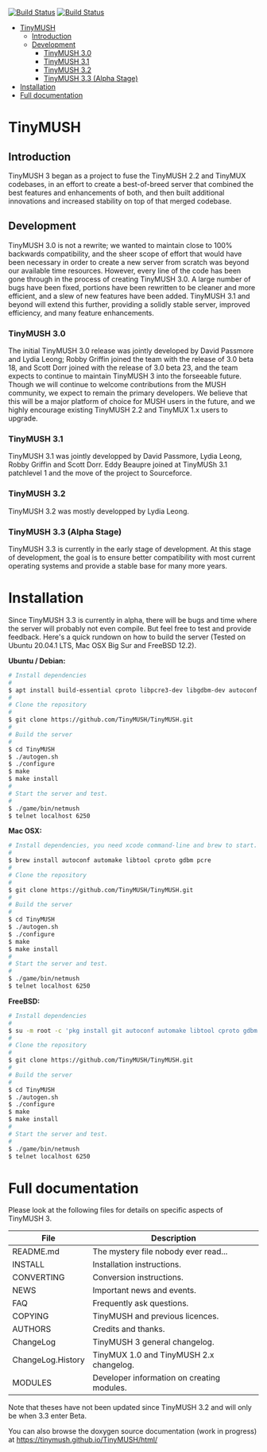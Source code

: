 [![Build Status](https://github.com/TinyMUSH/TinyMUSH/actions/workflows/codeql-analysis.yml/badge.svg)](https://github.com/TinyMUSH/TinyMUSH/security)
[![Build Status](https://github.com/TinyMUSH/TinyMUSH/actions/workflows/ubuntu-20.04.yml/badge.svg)](https://github.com/TinyMUSH/TinyMUSH/actions/workflows/ubuntu-20.04.yml)


- [TinyMUSH](#tinymush)
  - [Introduction](#introduction)
  - [Development](#development)
    - [TinyMUSH 3.0](#tinymush-30)
    - [TinyMUSH 3.1](#tinymush-31)
    - [TinyMUSH 3.2](#tinymush-32)
    - [TinyMUSH 3.3 (Alpha Stage)](#tinymush-33-alpha-stage)
- [Installation](#installation)
- [Full documentation](#full-documentation)

# TinyMUSH

## Introduction
                              
TinyMUSH 3 began as a project to fuse the TinyMUSH 2.2 and TinyMUX codebases, in an
effort to create a best-of-breed server that combined the best features and
enhancements of both, and then built additional innovations and increased stability on
top of that merged codebase.

## Development

TinyMUSH 3.0 is not a rewrite; we wanted to maintain close to 100% backwards
compatibility, and the sheer scope of effort that would have been necessary in order to
create a new server from scratch was beyond our available time resources.  However, every
line of the code has been gone through in the process of creating TinyMUSH 3.0.  A large
number of bugs have been fixed, portions have been rewritten to be cleaner and more
efficient, and a slew of new features have been added.  TinyMUSH 3.1 and beyond will
extend this further, providing a solidly stable server, improved efficiency, and many
feature enhancements.

### TinyMUSH 3.0

The initial TinyMUSH 3.0 release was jointly developed by David Passmore and Lydia Leong;
Robby Griffin joined the team with the release of 3.0 beta 18, and Scott Dorr joined with
the release of 3.0 beta 23, and the team expects to continue to maintain TinyMUSH 3 into
the forseeable future. Though we will continue to welcome contributions from the MUSH
community, we expect to remain the primary developers.  We believe that this will be a
major platform of choice for MUSH users in the future, and we highly encourage existing
TinyMUSH 2.2 and TinyMUX 1.x users to upgrade.

### TinyMUSH 3.1

TinyMUSH 3.1 was jointly developped by David Passmore, Lydia Leong, Robby Griffin and Scott Dorr.  Eddy Beaupre joined at TinyMUSh 3.1 patchlevel 1 and the move of the project
to Sourceforce.

### TinyMUSH 3.2

TinyMUSH 3.2 was mostly developped by Lydia Leong.

### TinyMUSH 3.3 (Alpha Stage)

TinyMUSH 3.3 is currently in the early stage of development. At this stage of
development, the goal is to ensure better compatibility with most current operating
systems and provide a stable base for many more years.

# Installation

Since TinyMUSH 3.3 is currently in alpha, there will be bugs and time where the server will probably not even compile. But feel free to test and provide feedback. Here's a quick rundown on how to build the server (Tested on Ubuntu 20.04.1 LTS, Mac OSX Big Sur and FreeBSD 12.2).

**Ubuntu / Debian:**

```sh
# Install dependencies
#
$ apt install build-essential cproto libpcre3-dev libgdbm-dev autoconf libtool
#
# Clone the repository
#
$ git clone https://github.com/TinyMUSH/TinyMUSH.git
#
# Build the server
#
$ cd TinyMUSH
$ ./autogen.sh
$ ./configure
$ make
$ make install
#
# Start the server and test.
#
$ ./game/bin/netmush
$ telnet localhost 6250
```

**Mac OSX:**

```sh
# Install dependencies, you need xcode command-line and brew to start.
#
$ brew install autoconf automake libtool cproto gdbm pcre
#
# Clone the repository
#
$ git clone https://github.com/TinyMUSH/TinyMUSH.git
#
# Build the server
#
$ cd TinyMUSH
$ ./autogen.sh
$ ./configure
$ make
$ make install
#
# Start the server and test.
#
$ ./game/bin/netmush
$ telnet localhost 6250
```

**FreeBSD:**
```sh
# Install dependencies
#
$ su -m root -c 'pkg install git autoconf automake libtool cproto gdbm pcre'
#
# Clone the repository
#
$ git clone https://github.com/TinyMUSH/TinyMUSH.git
#
# Build the server
#
$ cd TinyMUSH
$ ./autogen.sh
$ ./configure
$ make
$ make install
#
# Start the server and test.
#
$ ./game/bin/netmush
$ telnet localhost 6250
```

# Full documentation

Please look at the following files for details on specific aspects of TinyMUSH 3.

|File             |Description                                                    |
|-----------------|---------------------------------------------------------------|
|README.md        |The mystery file nobody ever read...                           |
|INSTALL          |Installation instructions.                                     |
|CONVERTING       |Conversion instructions.                                       |
|NEWS             |Important news and events.                                     |
|FAQ              |Frequently ask questions.                                      |
|COPYING          |TinyMUSH and previous licences.                                |
|AUTHORS          |Credits and thanks.                                            |
|ChangeLog        |TinyMUSH 3 general changelog.                                  |
|ChangeLog.History|TinyMUX 1.0 and TinyMUSH 2.x changelog.                        |
|MODULES          |Developer information on creating modules.                     |

Note that theses have not been updated since TinyMUSH 3.2 and will only be when 3.3 enter
Beta.

You can also browse the doxygen source documentation (work in progress) at https://tinymush.github.io/TinyMUSH/html/
